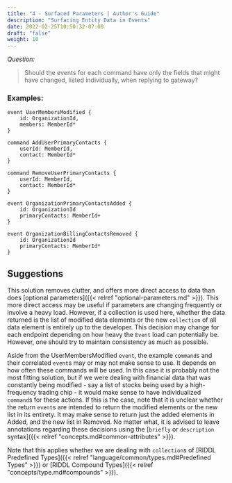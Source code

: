 ```yaml
---
title: "4 - Surfaced Parameters | Author's Guide"
description: "Surfacing Entity Data in Events"
date: 2022-02-25T10:50:32-07:00
draft: "false"
weight: 10
---
```


*Question:* 
> Should the events for each command have only the fields that might have
> changed, listed individually, when replying to gateway?

### Examples:
```
event UserMembersModified {
    id: OrganizationId,
    members: MemberId*
}

command AddUserPrimaryContacts {
    userId: MemberId,
    contact: MemberId*
}

command RemoveUserPrimaryContacts {
    userId: MemberId,
    contact: MemberId*
}

event OrganizationPrimaryContactsAdded {
    id: OrganizationId
    primaryContacts: MemberId+
}

event OrganizationBillingContactsRemoved {
    id: OrganizationId
    primaryContacts: MemberId*
}
```

## Suggestions

This solution removes clutter, and offers more direct access to data than does
[optional parameters]({{< relref "optional-parameters.md" >}}). This more direct
access may be useful if parameters are changing frequently or involve a heavy
load. However, if a collection is used here, whether the data returned is the
list of modified data elements or the new `collection` of all data element is
entirely up to the developer. This decision may change for each endpoint
depending on how heavy the `Event` load can potentially be. However, one should
try to maintain consistency as much as possible.

Aside from the UserMembersModified `event`, the example `command`s and their
correlated `event`s may or may not make sense to use. It depends on how often
these commands will be used. In this case it is probably not the most fitting
solution, but if we were dealing with financial data that was constantly being
modified - say a list of stocks being used by a high-frequency trading chip - it
would make sense to have individualized `command`s for these actions. If this
is the case, note that it is unclear whether the return `event`s are intended 
to return the modified elements or the new list in its entirety. It may make
sense to return just the added elements in Added, and the new list in
Removed. No matter what, it is advised to leave annotations regarding these 
decisions using the 
[`briefly` or `description` syntax]({{< relref "concepts.md#common-attributes" >}}).

Note that this applies whether we are dealing with `collection`s of
[RIDDL Predefined Types]({{< relref "language/common/types.md#Predefined Types" >}})
or [RIDDL Compound Types]({{< relref "concepts/type.md#compounds" >}}).
